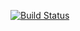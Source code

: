 [![Build Status](https://travis-ci.org/KilianPA/project-backend.png?branch=master)](https://travis-ci.org/KilianPA/project-backend)
